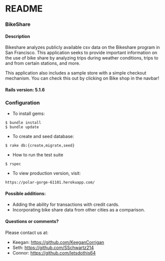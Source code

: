 # README

### BikeShare

#### Description

Bikeshare analyzes publicly available csv data on the Bikeshare program in San Francisco. This application seeks to provide important information on the use of bike share by analyzing trips during weather conditions, trips to and from certain stations, and more. 

This application also includes a sample store with a simple checkout mechanism. You can check this out by clicking on Bike shop in the navbar! 

#### Rails version: 5.1.6

### Configuration

* To install gems:
```
$ bundle install
$ bundle update
```

* To create and seed database:
```
$ rake db:{create,migrate,seed}
```

* How to run the test suite
```
$ rspec
```

* To view production version, visit:
```
https://polar-gorge-61101.herokuapp.com/
```

#### Possible additions:

* Adding the ability for transactions with credit cards.
* Incorporating bike share data from other cities as a comparison.

#### Questions or comments?

Please contact us at:

* Keegan: https://github.com/KeeganCorrigan
* Seth: https://github.com/SSchwartz214
* Connor: https://github.com/letsdothis64


